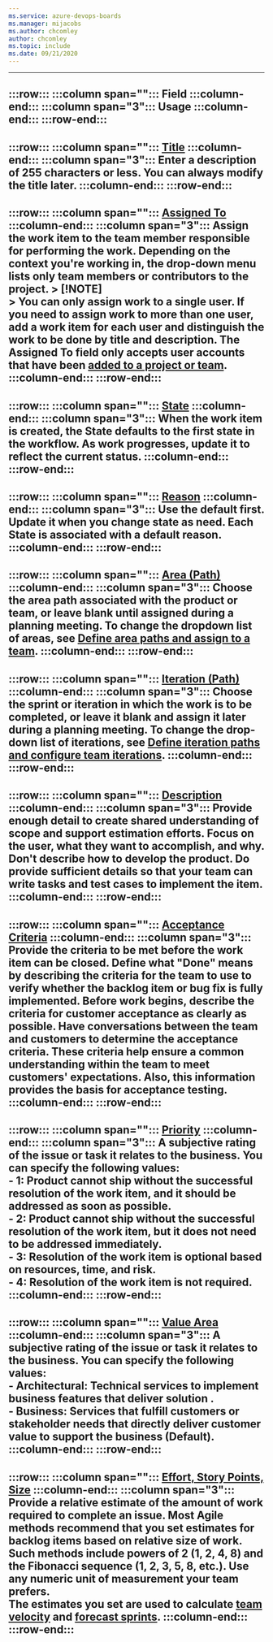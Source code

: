 ```yaml
---
ms.service: azure-devops-boards
ms.manager: mijacobs
ms.author: chcomley
author: chcomley
ms.topic: include
ms.date: 09/21/2020
---
```



---
:::row:::
   :::column span="":::
      **Field**
   :::column-end:::
   :::column span="3":::
      **Usage**
   :::column-end:::
:::row-end:::
---
:::row:::
   :::column span="":::
      [Title](../queries/titles-ids-descriptions.md)
   :::column-end:::
   :::column span="3":::
      Enter a description of 255 characters or less. You can always modify the title later.
   :::column-end:::
:::row-end:::
---
:::row:::
   :::column span="":::
      [Assigned To](../queries/query-by-workflow-changes.md)
   :::column-end:::
   :::column span="3":::
      Assign the work item to the team member responsible for performing the work. Depending on the context you're working in, the drop-down menu lists only team members or contributors to the project.
      > [!NOTE]  
      > You can only assign work to a single user. If you need to assign work to more than one user, add a work item for each user and distinguish the work to be done by title and description. The Assigned To field only accepts user accounts that have been [added to a project or team](../../organizations/security/add-users-team-project.md). 
   :::column-end:::
:::row-end:::
---
:::row:::
   :::column span="":::
      [State](../queries/query-by-workflow-changes.md)
   :::column-end:::
   :::column span="3":::
      When the work item is created, the State defaults to the first state in the workflow. As work progresses, update it to reflect the current status. 
   :::column-end:::
:::row-end:::
---
:::row:::
   :::column span="":::
      [Reason](../queries/query-by-workflow-changes.md)
   :::column-end:::
   :::column span="3":::
      Use the default first. Update it when you change state as need. Each State is associated with a default reason. 
   :::column-end:::
:::row-end:::
---
:::row:::
   :::column span="":::
      [Area (Path)](../queries/query-by-area-iteration-path.md)
   :::column-end:::
   :::column span="3":::
      Choose the area path associated with the product or team, or leave blank until assigned during a planning meeting. To change the dropdown list of areas, see [Define area paths and assign to a team](../../organizations/settings/set-area-paths.md).
   :::column-end:::
:::row-end:::
---
:::row:::
   :::column span="":::
      [Iteration (Path)](../queries/query-by-workflow-changes.md)
   :::column-end:::
   :::column span="3":::
      Choose the sprint or iteration in which the work is to be completed, or leave it blank and assign it later during a planning meeting. To change the drop-down list of iterations, see [Define iteration paths and configure team iterations](../../organizations/settings/set-iteration-paths-sprints.md).
   :::column-end:::
:::row-end:::
---
:::row:::
   :::column span="":::
      [Description](../queries/titles-ids-descriptions.md)
   :::column-end:::
   :::column span="3":::
      Provide enough detail to create shared understanding of scope and support estimation efforts. Focus on the user, what they want to accomplish, and why. Don't describe how to develop the product. Do provide sufficient details so that your team can write tasks and test cases to implement the item.
   :::column-end:::
:::row-end:::
---
:::row:::
   :::column span="":::
      [Acceptance Criteria](../queries/titles-ids-descriptions.md)
   :::column-end:::
   :::column span="3":::
      Provide the criteria to be met before the work item can be closed. Define what "Done" means by describing the criteria for the team to use to verify whether the backlog item or bug fix is fully implemented. 
      Before work begins, describe the criteria for customer acceptance as clearly as possible. Have conversations between the team and customers to determine the acceptance criteria. These criteria help ensure a common understanding within the team to meet customers' expectations. Also, this information provides the basis for acceptance testing.
   :::column-end:::
:::row-end:::
---
:::row:::
   :::column span="":::
      [Priority](../queries/planning-ranking-priorities.md)
   :::column-end:::
   :::column span="3":::
      A subjective rating of the issue or task it relates to the business. You can specify the following values:  
      - **1**: Product cannot ship without the successful resolution of the work item, and it should be addressed as soon as possible.  
      - **2**: Product cannot ship without the successful resolution of the work item, but it does not need to be addressed immediately.  
      - **3**: Resolution of the work item is optional based on resources, time, and risk.  
      - **4**: Resolution of the work item is not required. 
   :::column-end:::
:::row-end:::
---
:::row:::
   :::column span="":::
      [Value Area](../queries/planning-ranking-priorities.md)
   :::column-end:::
   :::column span="3":::
      A subjective rating of the issue or task it relates to the business. You can specify the following values:  
      - **Architectural**: Technical services to implement business features that deliver solution .  
      - **Business**: Services that fulfill customers or stakeholder needs that directly deliver customer value to support the business (Default).  
   :::column-end:::
:::row-end:::
---
:::row:::
   :::column span="":::
      [Effort, Story Points, Size](../queries/query-numeric.md)
   :::column-end:::
   :::column span="3":::
      Provide a relative estimate of the amount of work required to complete an issue. Most Agile methods recommend that you set estimates for backlog items based on relative size of work. Such methods include powers of 2 (1, 2, 4, 8) and the Fibonacci sequence (1, 2, 3, 5, 8, etc.). Use any numeric unit of measurement your team prefers.  
      The estimates you set are used to calculate [team velocity](../../report/dashboards/team-velocity.md) and [forecast sprints](../sprints/forecast.md).
   :::column-end:::
:::row-end:::
---